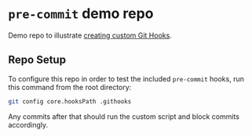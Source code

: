 # `pre-commit` demo repo

Demo repo to illustrate [creating custom Git Hooks](https://ajkueterman.dev/posts/intro-to-custom-client-git-hooks-pre-commit/).

## Repo Setup

To configure this repo in order to test the included `pre-commit` hooks, run this command from the root directory:

```bash
git config core.hooksPath .githooks
```

Any commits after that should run the custom script and block commits accordingly.
